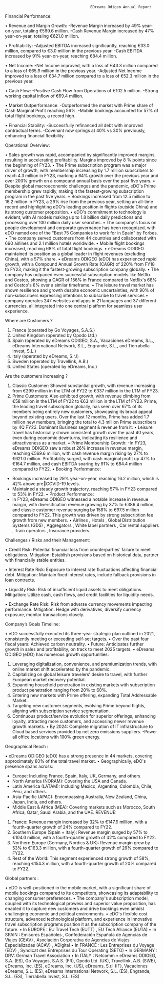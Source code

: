                                           EDreams Odigeo Annual Report

Financial Performance:

• Revenue and Margin Growth:
-Revenue Margin increased by 49% year-on-year, totaling €569.6 million.
-Cash Revenue Margin increased by 47% year-on-year, totaling €621.0 million.

• Profitability:
-Adjusted EBITDA increased significantly, reaching €33.0 million, compared to €3.0 million 
in the previous year.
-Cash EBITDA increased by 91% year-on-year, reaching €84.4 million.

• Net Income:
-Net Income improved, with a loss of €43.3 million compared to a loss of €65.9 million in the 
previous year.
-Adjusted Net Income improved to a loss of €34.7 million compared to a loss of €52.3 million 
in the previous year.

• Cash Flow:
-Positive Cash Flow from Operations of €102.5 million.
-Strong working capital inflow of €69.4 million.

• Market Outperformance:
-Outperformed the market with Prime share of Cash Marginal Profit reaching 56%.
-Mobile bookings accounted for 57% of total flight bookings, a record high.

• Financial Stability:
-Successfully refinanced all debt with improved contractual terms.
-Covenant now springs at 40% vs 30% previously, enhancing financial flexibility.



Operational Overview:

• Sales growth was rapid, accompanied by significantly improved margins, resulting in 
accelerating profitability. Margins improved by 8 % points since the beginning of FY23.
• The Prime subscription program was a major driver of growth, with membership increasing 
by 1.7 million subscribers to reach 4.3 million in FY23, marking a 64% growth over the 
previous year and over 200% growth on a compound annual basis over the past five years.
• Despite global macroeconomic challenges and the pandemic, eDO's Prime membership grew 
rapidly, making it the fastest-growing subscription program in the past five years.
• Bookings increased from 12.5 million to 16.2 million in FY23, a 29% rise from the previous 
year, setting an all-time record and highlighting eDO's leading position in flights (outside 
China) and its strong customer proposition.
• eDO's commitment to technology is evident, with AI models making up to 1.8 billion daily 
predictions and processing over 100 million daily user searches.
• The company's focus on people development and corporate governance has been recognized, 
with eDO named one of the "Best 75 Companies to work for in Spain" by Forbes.
• The company served customers from 44 countries and collaborated with 690 airlines and 2.1 
million hotels worldwide.
• Mobile flight bookings increased, reaching 68% of total flight bookings.
• eDreams ODIGEO maintained its position as a global leader in flight revenues (excluding 
China), with a 57% share.
• eDreams ODIGEO (eDO) has experienced rapid growth, with a Compound Annual Growth 
Rate (CAGR) of 220% from FY18 to FY23, making it the fastest-growing subscription 
company globally.
• The company has outpaced even successful subscription models like Netflix and Costco, 
showing a CAGR of 156% in France compared to Netflix's 68% and Costco's 8% over a 
similar timeframe.
• The leisure travel market has shown resilience and growth despite economic uncertainties, 
with 90% of non-subscribers expressing intentions to subscribe to travel services
• company operates 247 websites and apps in 21 languages and 37 different currencies, all 
integrated into one central platform for seamless user experience.



Where are Customers ?

1. France (operated by Go Voyages, S.A.S.)
2. United Kingdom (operated by Opodo Ltd.)
3. Spain (operated by eDreams ODIGEO, S.A., Vacaciones eDreams, S.L., eDreams 
International Network, S.L., Engrande, S.L., and Tierrabella Invest, S.L.)
4. Italy (operated by eDreams, S.r.l)
5. Sweden (operated by Travellink, A.B.)
6. United States (operated by eDreams, Inc.)



Are the customers increasing ?

1. Classic Customer: Showed substantial growth, with revenue increasing from €299 million in 
the LTM of FY22 to €337 million in the LTM of FY23.
2. Prime Customers: Also exhibited growth, with revenue climbing from €58 million in the 
LTM of FY22 to €63 million in the LTM of FY23.
Prime, the leading travel subscription globally, has seen over 67% of its members being 
entirely new customers, showcasing its broad appeal beyond existing users.
Over the last 12 months, Prime has added 1.7 million new members, bringing the total to 4.3 
million Prime subscribers by 4Q FY23.
Dominant Business segment & revenue from it:
• Leisure travel has historically shown consistent growth over the past 40 years, even during 
economic downturns, indicating its resilience and attractiveness as a market.
• Prime Membership Growth:
-In FY23, eDreams ODIGEO saw a robust 26% increase in revenue margin, reaching €569.6 
million, with cash revenue margin rising by 27% to €621.0 million. Profitability surged, with 
cash marginal profit up 47% to €164.7 million, and cash EBITDA soaring by 91% to €84.4 
million compared to FY22.
• Booking Performance:
- Bookings increased by 29% year-on-year, reaching 16.2 million, which is 42% above preCOVID-19 levels.
- Maintained a steady growth trajectory, reaching 57% in FY23 compared to 53% in FY22.
• Product Performance:
- In FY23, eDreams ODIGEO witnessed a notable increase in revenue margin, with 
diversification revenue growing by 37% to €386.4 million, and classic customer revenue 
surging by 158% to €97.5 million compared to FY22. This growth was driven by strong 
subscription fee growth from new members.
• Airlines , Hotels , Global Distribution Systems (GDS) , Aggregators , White label partners , 
Car rental suppliers , Train operators , Insurance providers



Challenges / Risks and their Management:

• Credit Risk: Potential financial loss from counterparties' failure to meet obligations.
Mitigation: Establish provisions based on historical data, partner with financially stable 
entities.

• Interest Rate Risk: Exposure to interest rate fluctuations affecting financial debt.
Mitigation: Maintain fixed interest rates, include fallback provisions in loan contracts.

• Liquidity Risk: Risk of insufficient liquid assets to meet obligations.
Mitigation: Utilize cash, cash flows, and credit facilities for liquidity needs.

• Exchange Rate Risk: Risk from adverse currency movements impacting performance.
Mitigation: Hedge with derivatives, diversify currency exposure, monitor transactions closely.



Company’s Goals Timeline:

• eDO successfully executed its three-year strategic plan outlined in 2021, consistently meeting 
or exceeding self-set targets.
• Over the past four fiscal years: Achieved carbon neutrality.
• Future: Anticipates further growth in sales and profitability, on track to meet 2025 targets.
• eDreams ODIGEO (eDO) has numerous growth opportunities:
1. Leveraging digitalization, convenience, and premiumization trends, with online market shift 
accelerated by the pandemic.
2. Capitalizing on global leisure travelers' desire to travel, with further European market 
recovery potential.
3. Expanding household penetration in existing markets with subscription product penetration 
ranging from 20% to 60%.
4. Entering new markets with Prime offering, expanding Total Addressable Market.
5. Targeting new customer segments, evolving Prime beyond flights, aligning with subscription 
service segmentation.
6. Continuous product/service evolution for superior offerings, enhancing loyalty, attracting 
more customers, and accessing newer revenue growth markets.
• By 2024: Complete migration of IT infrastructure to Cloud based services provided by net 
zero emissions suppliers.
-Power all office locations with 100% green energy.



Geographical Reach :

• eDreams ODIGEO (eDO) has a strong presence in 44 markets, covering approximately 80% 
of the total travel market.
• Geographically, eDO's presence spans across:
 - Europe: Including France, Spain, Italy, UK, Germany, and others.
 - North America (NORAM): Covering the USA and Canada.
 - Latin America (LATAM): Including Mexico, Argentina, Colombia, Chile, Peru, and others.
 - Asia-Pacific (APAC): Encompassing Australia, New Zealand, China, Japan, India, and 
others.
 - Middle East & Africa (MEA): Covering markets such as Morocco, South Africa, Qatar, 
Saudi Arabia, and the UAE.
REVENUE:
1. France: Revenue margin increased by 32% to €147.9 million, with a fourth-quarter growth of 
24% compared to FY22.
2. Southern Europe (Spain + Italy): Revenue margin surged by 57% to €104.0 million, with a 
fourth-quarter growth of 42% compared to FY22.
3. Northern Europe (Germany, Nordics & UK): Revenue margin grew by 53% to €163.3 
million, with a fourth-quarter growth of 26% compared to FY22.
4. Rest of the World: This segment experienced strong growth of 58%, reaching €154.3 
million, with a fourth-quarter growth of 20% compared to FY22.



Global partners :

• eDO is well-positioned in the mobile market, with a significant share of mobile bookings 
compared to its competitors, showcasing its adaptability to changing consumer preferences.
• The company's subscription model, coupled with its technological prowess and superior value 
proposition, has enabled it to capture new customers and drive bookings even amidst 
challenging economic and political environments.
• eDO's flexible cost structure, advanced technological platform, and experience in innovative 
travel subscription programs position it as the subscription company of the future.
• In EUROPE : EU Travel Tech (EUTT) , EU Tech Alliance (EUTA)
• In SPAIN : Emisores Españoles , Confederación Española de Agencias de Viajes (CEAV) , 
Asociación Corporativa de Agencias de Viajes Especializadas (ACAV) , ADigital
• In FRANCE : Les Entreprises du Voyage (EDV) , Syndicat des Entreprises du Tour Operating 
(SETO)
• In GERMANY : DRV: German Travel Association
• In ITALY : Netcomm
• eDreams ODIGEO, S.A. (ES), Go Voyages, S.A.S. (FR), Opodo Ltd. (UK), Travellink, A.B. 
(SWE), eDreams, Inc. (ES), eDreams, Inc. (US), eDreams, S.r.l (IT), Vacaciones eDreams, 
S.L. (ES), eDreams International Network, S.L. (ES), Engrande, S.L. (ES), Tierrabella Invest, 
S.L. (ES)